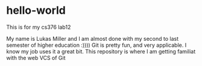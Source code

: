 # hello-world
This is for my cs376 lab12

My name is Lukas Miller and I am almost done with my second to last semester of higher education :))))
Git is pretty fun, and very applicable. I know my job uses it a great bit.
This repository is where I am getting familiat with the web VCS of Git
